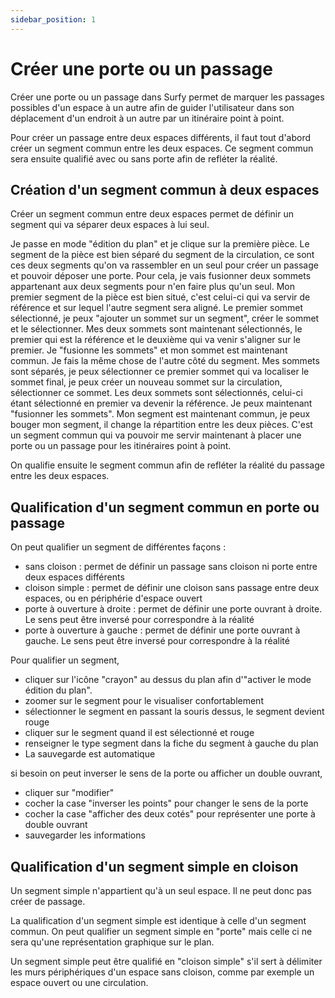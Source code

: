 ```yaml
---
sidebar_position: 1
---
```


# Créer une porte ou un passage

Créer une porte ou un passage dans Surfy permet de marquer les passages possibles d'un espace à un autre afin de guider l'utilisateur dans son déplacement d'un endroit à un autre par un itinéraire point à point.

Pour créer un passage entre deux espaces différents, il faut tout d'abord créer un segment commun entre les deux espaces.
Ce segment commun sera ensuite qualifié avec ou sans porte afin de refléter la réalité.


## Création d'un segment commun à deux espaces
    

<Youtube code="iior39hytfk"/>

Créer un segment commun entre deux espaces permet de définir un segment qui va séparer deux espaces à lui seul.

Je passe en mode "édition du plan" et je clique sur la première pièce. Le segment de la pièce est bien séparé du segment de la circulation, ce sont ces deux segments qu'on va rassembler en un seul pour créer un passage et pouvoir déposer une porte. Pour cela, je vais fusionner deux sommets appartenant aux deux segments pour n'en faire plus qu'un seul. Mon premier segment de la pièce est bien situé, c'est celui-ci qui va servir de référence et sur lequel l'autre segment sera aligné. Le premier sommet sélectionné, je peux "ajouter un sommet sur un segment", créer le sommet et le sélectionner. Mes deux sommets sont maintenant sélectionnés, le premier qui est la référence et le deuxième qui va venir s'aligner sur le premier. Je "fusionne les sommets" et mon sommet est maintenant commun. Je fais la même chose de l'autre côté du segment. Mes sommets sont séparés, je peux sélectionner ce premier sommet qui va localiser le sommet final, je peux créer un nouveau sommet sur la circulation, sélectionner ce sommet. Les deux sommets sont sélectionnés, celui-ci étant sélectionné en premier va devenir la référence. Je peux maintenant "fusionner les sommets". Mon segment est maintenant commun, je peux bouger mon segment, il change la répartition entre les deux pièces. C'est un segment commun qui va pouvoir me servir maintenant à placer une porte ou un passage pour les itinéraires point à point.


On qualifie ensuite le segment commun afin de refléter la réalité du passage entre les deux espaces.

## Qualification d'un segment commun en porte ou passage

On peut qualifier un segment de différentes façons :

-   sans cloison : permet de définir un passage sans cloison ni porte entre deux espaces différents
-   cloison simple : permet de définir une cloison sans passage entre deux espaces, ou en périphérie d'espace ouvert
-   porte à ouverture à droite : permet de définir une porte ouvrant à droite. Le sens peut être inversé pour correspondre à la réalité
-   porte à ouverture à gauche : permet de définir une porte ouvrant à gauche. Le sens peut être inversé pour correspondre à la réalité


Pour qualifier un segment,

-   cliquer sur l'icône "crayon" au dessus du plan afin d'"activer le mode édition du plan".
-   zoomer sur le segment pour le visualiser confortablement
-   sélectionner le segment en passant la souris dessus, le segment devient rouge
-   cliquer sur le segment quand il est sélectionné et rouge
-   renseigner le type segment dans la fiche du segment à gauche du plan
-   La sauvegarde est automatique

si besoin on peut inverser le sens de la porte ou afficher un double ouvrant,

-   cliquer sur "modifier"
-   cocher la case "inverser les points" pour changer le sens de la porte
-   cocher la case "afficher des deux cotés" pour représenter une porte à double ouvrant
-   sauvegarder les informations


## Qualification d'un segment simple en cloison

Un segment simple n'appartient qu'à un seul espace. Il ne peut donc pas créer de passage.

La qualification d'un segment simple est identique à celle d'un segment commun.
On peut qualifier un segment simple en "porte" mais celle ci ne sera qu'une représentation graphique sur le plan.

Un segment simple peut être qualifié en "cloison simple" s'il sert à délimiter les murs périphériques d'un espace sans cloison, comme par exemple un espace ouvert ou une circulation.
